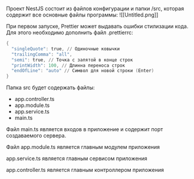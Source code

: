 Проект NestJS состоит из файлов конфигурации и папки /src, которая содержит все основные файлы программы:
![[Untitled.png]]

При первом запуске, Prettier может выдавать ошибки стилизации кода. Для этого необходимо дополнить файл .prettierrc:

```powershell
{
  "singleQuote": true, // Одиночные ковычки
  "trailingComma": "all",
  "semi": true, // Точка с запятой в конце строк 
  "printWidth": 100, // Длинна переноса строк
  "endOfLine": "auto" // Символ для новой строки (Enter)
}
```

Папка src будет содержать файлы:

- app.controller.ts
- app.module.ts
- app.service.ts
- main.ts

Файл main.ts является входов в приложение и содержит порт создаваемого сервера.

Файл app.module.ts является главным модулем приложения

app.service.ts является главным сервисом приложения

app.controller.ts является главным контроллером приложения
